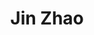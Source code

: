 ---
# Display name

title: Jin Zhao
user_groups: ["Current Post-Doc"]



organizations:
- name: 2020.07- 

Interests:
- Machine Learning and Numerical solution of PDE

---